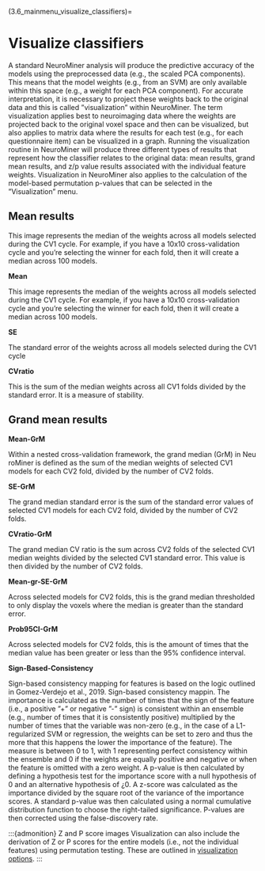 (3.6_mainmenu_visualize_classifiers)=
# Visualize classifiers

A standard NeuroMiner analysis will produce the predictive accuracy of the models using the preprocessed data (e.g., the scaled PCA components). This means that the model weights (e.g., from an SVM) are only available within this space (e.g., a weight for each PCA component). For accurate interpretation, it is necessary to project these weights back to the original data and this is called ”visualization” within NeuroMiner. The term visualization applies best to neuroimaging data where the weights are projected back to the original voxel space and then can be visualized, but also applies to matrix data where the results for each test (e.g., for each questionnaire item) can be visualized in a graph. Running the visualization routine in NeuroMiner will produce three different types of results that represent how the classifier relates to the original data: mean results, grand mean results, and z/p value results associated with the individual feature weights.
Visualization in NeuroMiner also applies to the calculation of the model-based permutation p-values that can be selected in the ”Visualization” menu.

## Mean results

This image represents the median of the weights across all models selected during the CV1 cycle. For example, if you have a 10x10 cross-validation cycle and you’re selecting the winner for each fold, then it will create a median across 100 models.

**Mean**

This image represents the median of the weights across all models selected during the CV1 cycle. For example, if you have a 10x10 cross-validation cycle and you’re selecting the winner for each fold, then it will create a median across 100 models.

**SE**

The standard error of the weights across all models selected during the CV1 cycle

**CVratio**

This is the sum of the median weights across all CV1 folds divided by the standard error. It is a measure of stability.

## Grand mean results

**Mean-GrM**

Within a nested cross-validation framework, the grand median (GrM) in Neu roMiner is defined as the sum of the median weights of selected CV1 models for each CV2 fold, divided by the number of CV2 folds.

**SE-GrM**

The grand median standard error is the sum of the standard error values of selected CV1 models for each CV2 fold, divided by the number of CV2 folds.

**CVratio-GrM**

The grand median CV ratio is the sum across CV2 folds of the selected CV1 median weights divided by the selected CV1 standard error. This value is then divided by the number of CV2 folds.

**Mean-gr-SE-GrM**

Across selected models for CV2 folds, this is the grand median thresholded to only display the voxels where the median is greater than the standard error.

**Prob95CI-GrM**

Across selected models for CV2 folds, this is the amount of times that the median value has been greater or less than the 95% confidence interval.

**Sign-Based-Consistency**

Sign-based consistency mapping for features is based on the logic outlined in Gomez-Verdejo et al., 2019. Sign-based consistency mappin. The importance is calculated as the number of times that the sign of the feature (i.e., a positive ”+” or negative ”-” sign) is consistent within an ensemble (e.g., number of times that it is consistently positive) multiplied by the number of times that the variable was non-zero (e.g., in the case of a L1-regularized SVM or regression, the weights can be set to zero and thus the more that this happens the lower the importance of the feature). The measure is between 0 to 1, with 1 representing perfect consistency within the ensemble and 0 if the weights are equally positive and negative or when the feature is omitted with a zero weight. A p-value is then calculated by defining a hypothesis test for the importance score with a null hypothesis of 0 and an alternative hypothesis of ¿0. A z-score was calculated as the importance divided by the square root of the variance of the importance scores. A standard p-value was then calculated using a normal cumulative distribution function to choose the right-tailed significance. P-values are then corrected using the false-discovery rate.

:::{admonition} Z and P score images
Visualization can also include the derivation of Z or P scores for the entire models (i.e., not the individual features) using permutation testing. These are outlined in [visualization options](3.2.06_paramtemp_visualization_options).
:::
